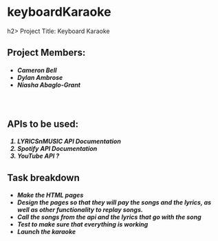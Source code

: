 # keyboardKaraoke
h2> Project Title: Keyboard Karaoke </h1>
<br/>
<h2>Project Members:</h2>
  <h5>
  <ul>
    <li>Cameron Bell</li>
    <li>Dylan Ambrose</li>
    <li>Niasha Abaglo-Grant</li>
  </ul>
  </h5>

<br/>
<h2>APIs to be used:</h2>
  <h5>
  <ol>
    <li>LYRICSnMUSIC API Documentation</li>
    <li>Spotify API Documentation</li>
    <li>YouTube API ?</li>
  </ol>
  </h5>

<h2>
  Task breakdown
  </h2>
 <h5>
  <ul>
    <li>Make the HTML pages</li>
    <li>Design the pages so that they will pay the songs and the lyrics, as well as other functionality to replay songs. </li>
    <li>Call the songs from the api and the lyrics that go with the song</li>
    <li>Test to make sure that everything is working</li>
    <li>Launch the karaoke</li>
  </ul>
  </h5>
